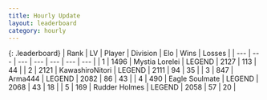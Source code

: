 ```yaml
---
title: Hourly Update
layout: leaderboard
category: hourly
---
```


{: .leaderboard}
| Rank | LV | Player | Division | Elo | Wins | Losses |
| --- | --- | --- | --- | --- | --- | --- |
| <span data-change="0">1</span> | 1496 | <span title="ID: 315148">Mystia Lorelei</span> | LEGEND | <span data-change="8">2127</span> | <span data-change="1">113</span> | <span data-change="0">44</span> |
| <span data-change="0">2</span> | 2121 | <span title="ID: 164871">KawashiroNitori</span> | LEGEND | <span data-change="0">2111</span> | <span data-change="0">94</span> | <span data-change="0">35</span> |
| <span data-change="0">3</span> | 847 | <span title="ID: 1034">Arma444</span> | LEGEND | <span data-change="0">2082</span> | <span data-change="0">86</span> | <span data-change="0">43</span> |
| <span data-change="0">4</span> | 490 | <span title="ID: 512212">Eagle Soulmate</span> | LEGEND | <span data-change="6">2068</span> | <span data-change="2">43</span> | <span data-change="1">18</span> |
| <span data-change="0">5</span> | 169 | <span title="ID: 219412">Rudder Holmes</span> | LEGEND | <span data-change="0">2058</span> | <span data-change="0">57</span> | <span data-change="0">20</span> |